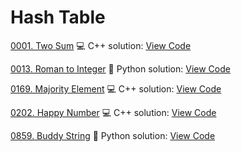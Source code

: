 # Hash Table


[0001. Two Sum](https://leetcode.com/problems/two-sum/)
💻 C++ solution: [View Code](../Problems/0001.Two-Sum/0001.Two-Sum.cpp)

[0013. Roman to Integer](https://leetcode.com/problems/roman-to-integer/)
🐍 Python solution: [View Code](../Problems/0013.Roman-to-Integer/0013.Roman-to-Integer.py)

[0169. Majority Element](https://leetcode.com/problems/majority-element/)
💻 C++ solution: [View Code](../Problems/0169.Majority-Element/0169.Majority-Element.cpp)

[0202. Happy Number](https://leetcode.com/problems/happy-number/)
💻 C++ solution: [View Code](../Problems/0202.Happy-Number/0202.Happy-Number.cpp)

[0859. Buddy String](https://leetcode.com/problems/buddy-string/)
🐍 Python solution: [View Code](../Problems/0859.Buddy-String/0859.Buddy-String.py)

